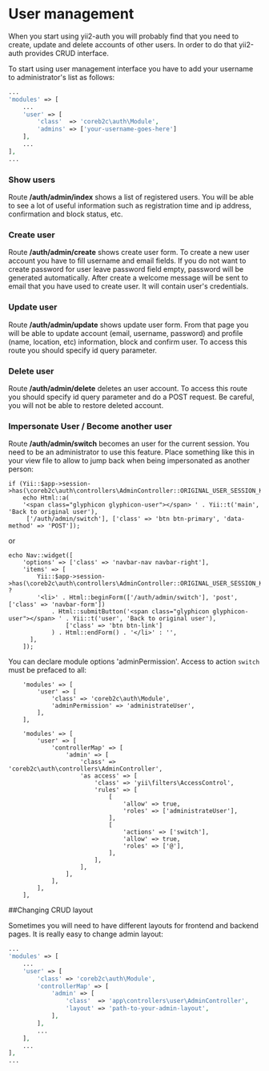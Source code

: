 # User management

When you start using yii2-auth you will probably find that you need to create, update and delete accounts of other users.
In order to do that yii2-auth provides CRUD interface.

To start using user management interface you have to add your username to administrator's list as follows:


```php
...
'modules' => [
    ...
    'user' => [
        'class'  => 'coreb2c\auth\Module',
        'admins' => ['your-username-goes-here']
    ],
    ...
],
...
```

### Show users

Route **/auth/admin/index** shows a list of registered users. You will be able to see a lot of useful information such
as registration time and ip address, confirmation and block status, etc.

### Create user

Route **/auth/admin/create** shows create user form. To create a new user account you have to fill username and email
fields. If you do not want to create password for user leave password field empty, password will be generated automatically.
After create a welcome message will be sent to email that you have used to create user. It will contain user's credentials.

### Update user

Route **/auth/admin/update** shows update user form. From that page you will be able to update account (email, username,
password) and profile (name, location, etc) information, block and confirm user. To access this route you should specify
id query parameter.

### Delete user

Route **/auth/admin/delete** deletes an user account. To access this route you should specify id query parameter and do
a POST request. Be careful, you will not be able to restore deleted account.

### Impersonate User / Become another user

Route **/auth/admin/switch** becomes an user for the current session. You need to be an administrator to use this
feature. Place something like this in your view file to allow to jump back when being impersonated as another person:

```
if (Yii::$app->session->has(\coreb2c\auth\controllers\AdminController::ORIGINAL_USER_SESSION_KEY))
    echo Html::a(
    '<span class="glyphicon glyphicon-user"></span> ' . Yii::t('main', 'Back to original user'),
     ['/auth/admin/switch'], ['class' => 'btn btn-primary', 'data-method' => 'POST']);
```

or

```
echo Nav::widget([
    'options' => ['class' => 'navbar-nav navbar-right'],
    'items' => [
        Yii::$app->session->has(\coreb2c\auth\controllers\AdminController::ORIGINAL_USER_SESSION_KEY) ?
        '<li>' . Html::beginForm(['/auth/admin/switch'], 'post', ['class' => 'navbar-form'])
            . Html::submitButton('<span class="glyphicon glyphicon-user"></span> ' . Yii::t('user', 'Back to original user'),
                ['class' => 'btn btn-link']
            ) . Html::endForm() . '</li>' : '',
      ],
    ]);
```

You can declare module options 'adminPermission'. Access to action `switch` must be prefaced to all:
```
    'modules' => [
        'user' => [
            'class' => 'coreb2c\auth\Module',
            'adminPermission' => 'administrateUser',
        ],
    ],
```
```
    'modules' => [
        'user' => [
            'controllerMap' => [
                'admin' => [
                    'class' => 'coreb2c\auth\controllers\AdminController',
                    'as access' => [
                        'class' => 'yii\filters\AccessControl',
                        'rules' => [
                            [
                                'allow' => true,
                                'roles' => ['administrateUser'],
                            ],
                            [
                                'actions' => ['switch'],
                                'allow' => true,
                                'roles' => ['@'],
                            ],
                        ],
                    ],
                ],
            ],
        ],
    ],
```


##Changing CRUD layout

Sometimes you will need to have different layouts for frontend and backend pages. It is really easy to change admin layout:

```php
...
'modules' => [
    ...
    'user' => [
        'class' => 'coreb2c\auth\Module',
        'controllerMap' => [
            'admin' => [
                'class'  => 'app\controllers\user\AdminController',
                'layout' => 'path-to-your-admin-layout',
            ],
        ],
        ...
    ],
    ...
],
...
```
